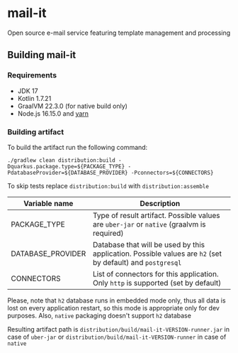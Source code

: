 # mail-it

Open source e-mail service featuring template management and processing

## Building mail-it

### Requirements
- JDK 17
- Kotlin 1.7.21
- GraalVM 22.3.0 (for native build only)
- Node.js 16.15.0 and [yarn](https://yarnpkg.com/getting-started/install)

### Building artifact

To build the artifact run the following command: 
```shell
./gradlew clean distribution:build -Dquarkus.package.type=${PACKAGE_TYPE} -PdatabaseProvider=${DATABASE_PROVIDER} -Pconnectors=${CONNECTORS}
```

To skip tests replace `distribution:build` with `distribution:assemble`

| Variable name     | Description                                                                                                |
|-------------------|------------------------------------------------------------------------------------------------------------|
| PACKAGE_TYPE      | Type of result artifact. Possible values are `uber-jar` or `native` (graalvm is required)                  | 
| DATABASE_PROVIDER | Database that will be used by this application. Possible values are `h2` (set by default) and `postgresql` |
| CONNECTORS        | List of connectors for this application. Only `http` is supported (set by default)                         |

Please, note that `h2` database runs in embedded mode only, thus all data is lost on every application restart, so this mode is appropriate only for dev purposes. Also, `native` packaging doesn't support `h2` database 

Resulting artifact path is `distribution/build/mail-it-VERSION-runner.jar` in case of `uber-jar` or `distribution/build/mail-it-VERSION-runner` in case of `native` 
